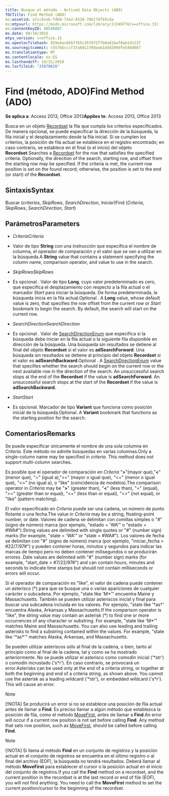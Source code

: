 ```yaml
---
title: Busque el método - ActiveX Data Objects (ADO)
TOCTitle: Find Method (ADO)
ms:assetid: a7cc9ceb-fdb9-73e2-8328-70b174f93cda
ms:mtpsurl: https://msdn.microsoft.com/library/JJ249776(v=office.15)
ms:contentKeyID: 48546887
ms.date: 09/18/2015
mtps_version: v=office.15
ms.openlocfilehash: 929e4ac695ff65c3576f2ffb8ad1baf8ab1d1137
ms.sourcegitcommit: c557bbcccf37a6011f89aae1ddd399dfe549d087
ms.translationtype: MT
ms.contentlocale: es-ES
ms.lasthandoff: 10/31/2018
ms.locfileid: "25870628"
---
```

# <a name="find-method-ado"></a><span data-ttu-id="6f981-102">Find (método, ADO)</span><span class="sxs-lookup"><span data-stu-id="6f981-102">Find Method (ADO)</span></span>


<span data-ttu-id="6f981-103">**Se aplica a**: Access 2013, Office 2013</span><span class="sxs-lookup"><span data-stu-id="6f981-103">**Applies to**: Access 2013, Office 2013</span></span>


<span data-ttu-id="6f981-p101">Busca en un objeto [Recordset](recordset-object-ado.md) la fila que cumpla los criterios especificados. De manera opcional, se puede especificar la dirección de la búsqueda, la fila inicial y el desplazamiento desde la fila inicial. Si se cumplen los criterios, la posición de fila actual se establece en el registro encontrado; en caso contrario, se establece en el final (o el inicio) del objeto **Recordset**.</span><span class="sxs-lookup"><span data-stu-id="6f981-p101">Searches a [Recordset](recordset-object-ado.md) for the row that satisfies the specified criteria. Optionally, the direction of the search, starting row, and offset from the starting row may be specified. If the criteria is met, the current row position is set on the found record; otherwise, the position is set to the end (or start) of the **Recordset**.</span></span>

## <a name="syntax"></a><span data-ttu-id="6f981-107">Sintaxis</span><span class="sxs-lookup"><span data-stu-id="6f981-107">Syntax</span></span>

<span data-ttu-id="6f981-108">Buscar (*criterios*, *SkipRows*, *SearchDirection*, *Iniciar*)</span><span class="sxs-lookup"><span data-stu-id="6f981-108">Find (*Criteria*, *SkipRows*, *SearchDirection*, *Start*)</span></span>

## <a name="parameters"></a><span data-ttu-id="6f981-109">Parámetros</span><span class="sxs-lookup"><span data-stu-id="6f981-109">Parameters</span></span>

  - <span data-ttu-id="6f981-110">*Criteria*</span><span class="sxs-lookup"><span data-stu-id="6f981-110">*Criteria*</span></span>

  - <span data-ttu-id="6f981-111">Valor de tipo **String** con una instrucción que especifica el nombre de columna, el operador de comparación y el valor que se van a utilizar en la búsqueda.</span><span class="sxs-lookup"><span data-stu-id="6f981-111">A **String** value that contains a statement specifying the column name, comparison operator, and value to use in the search.</span></span>

  - <span data-ttu-id="6f981-112">*SkipRows*</span><span class="sxs-lookup"><span data-stu-id="6f981-112">*SkipRows*</span></span>

  - <span data-ttu-id="6f981-p102">Es opcional *.* Valor de tipo **Long**, cuyo valor predeterminado es cero, que especifica el desplazamiento con respecto a la fila actual o el marcador *Start* para iniciar la búsqueda. De forma predeterminada, la búsqueda inicia en la fila actual.</span><span class="sxs-lookup"><span data-stu-id="6f981-p102">Optional *.* A **Long** value, whose default value is zero, that specifies the row offset from the current row or *Start* bookmark to begin the search. By default, the search will start on the current row.</span></span>

  - <span data-ttu-id="6f981-116">*SearchDirection*</span><span class="sxs-lookup"><span data-stu-id="6f981-116">*SearchDirection*</span></span>

  - <span data-ttu-id="6f981-p103">Es opcional *.* Valor de [SearchDirectionEnum](searchdirectionenum.md) que especifica si la búsqueda debe iniciar en la fila actual o la siguiente fila disponible en dirección de la búsqueda. Una búsqueda sin resultados se detiene al final del objeto **Recordset** si el valor es **adSearchForward**. Una búsqueda sin resultados se detiene al principio del objeto **Recordset** si el valor es **adSearchBackward**.</span><span class="sxs-lookup"><span data-stu-id="6f981-p103">Optional *.* A [SearchDirectionEnum](searchdirectionenum.md) value that specifies whether the search should begin on the current row or the next available row in the direction of the search. An unsuccessful search stops at the end of the **Recordset** if the value is **adSearchForward**. An unsuccessful search stops at the start of the **Recordset** if the value is **adSearchBackward**.</span></span>

  - <span data-ttu-id="6f981-121">*Start*</span><span class="sxs-lookup"><span data-stu-id="6f981-121">*Start*</span></span>

  - <span data-ttu-id="6f981-p104">Es opcional. Marcador de tipo **Variant** que funciona como posición inicial de la búsqueda.</span><span class="sxs-lookup"><span data-stu-id="6f981-p104">Optional. A **Variant** bookmark that functions as the starting position for the search.</span></span>

## <a name="remarks"></a><span data-ttu-id="6f981-124">Comentarios</span><span class="sxs-lookup"><span data-stu-id="6f981-124">Remarks</span></span>

<span data-ttu-id="6f981-p105">Se puede especificar únicamente el nombre de una sola columna en *Criteria*. Este método no admite búsquedas en varias columnas.</span><span class="sxs-lookup"><span data-stu-id="6f981-p105">Only a single-column name may be specified in *criteria*. This method does not support multi-column searches.</span></span>

<span data-ttu-id="6f981-127">Es posible que el operador de comparación en *Criteria* "**\>**"(mayor que),"**\<**"(menor que), "=" (igual a),"\>=" (mayor o igual que), "\<=" (menor o igual que), "\<\>" (no igual a), o "like" (coincidencia de modelos).</span><span class="sxs-lookup"><span data-stu-id="6f981-127">The comparison operator in *Criteria* may be "**\>**" (greater than), "**\<**" (less than), "=" (equal), "\>=" (greater than or equal), "\<=" (less than or equal), "\<\>" (not equal), or "like" (pattern matching).</span></span>

<span data-ttu-id="6f981-128">El valor especificado en *Criteria* puede ser una cadena, un número de punto flotante o una fecha.</span><span class="sxs-lookup"><span data-stu-id="6f981-128">The value in *Criteria* may be a string, floating-point number, or date.</span></span> <span data-ttu-id="6f981-129">Valores de cadena se delimitan con comillas simples o "\#" (signo de número) marca (por ejemplo, "estado = 'WA'" o "estado = \#WA\#").</span><span class="sxs-lookup"><span data-stu-id="6f981-129">String values are delimited with single quotes or "\#" (number sign) marks (for example, "state = 'WA'" or "state = \#WA\#").</span></span> <span data-ttu-id="6f981-130">Los valores de fecha se delimitan con "\#" (signo de número) marca (por ejemplo, "iniciar\_fecha \> \#22/7/97\#") y pueden contener horas, minutos y segundos para indicar las marcas de tiempo pero no deben contener milisegundos o se producirán errores .</span><span class="sxs-lookup"><span data-stu-id="6f981-130">Date values are delimited with "\#" (number sign) marks (for example, "start\_date \> \#7/22/97\#") and can contain hours, minutes and seconds to indicate time stamps but should not contain milliseconds or errors will occur.</span></span>

<span data-ttu-id="6f981-p107">Si el operador de comparación es "like", el valor de cadena puede contener un asterisco (\*) para que se busque una o varias apariciones de cualquier carácter o subcadena. Por ejemplo, "state like 'M\*'" encuentra Maine y Massachusetts. También se pueden utilizar asteriscos inicial y final para buscar una subcadena incluida en los valores. Por ejemplo, "state like '\*as\*' encuentra Alaska, Arkansas y Massachusetts.</span><span class="sxs-lookup"><span data-stu-id="6f981-p107">If the comparison operator is "like", the string value may contain an asterisk (\*) to find one or more occurrences of any character or substring. For example, "state like 'M\*'" matches Maine and Massachusetts. You can also use leading and trailing asterisks to find a substring contained within the values. For example, "state like '\*as\*'" matches Alaska, Arkansas, and Massachusetts.</span></span>

<span data-ttu-id="6f981-p108">Se pueden utilizar asteriscos sólo al final de la cadena, o bien, tanto al principio como al final de la cadena, tal y como se ha mostrado anteriormente. No se puede utilizar el asterisco como comodín inicial ('\*str') o comodín incrustado ('s\*r'). En caso contrario, se provocará un error.</span><span class="sxs-lookup"><span data-stu-id="6f981-p108">Asterisks can be used only at the end of a criteria string, or together at both the beginning and end of a criteria string, as shown above. You cannot use the asterisk as a leading wildcard ('\*str'), or embedded wildcard ('s\*r'). This will cause an error.</span></span>


> [!NOTE]
> <P><span data-ttu-id="6f981-p109">[!NOTA] Se producirá un error si no se establece una posición de fila actual antes de llamar a <STRONG>Find</STRONG>. Es preciso llamar a algún método que establezca la posición de fila, como el método <A href="movefirst-movelast-movenext-and-moveprevious-methods-ado.md">MoveFirst</A>, antes de llamar a <STRONG>Find</STRONG>.</span><span class="sxs-lookup"><span data-stu-id="6f981-p109">An error will occur if a current row position is not set before calling <STRONG>Find</STRONG>. Any method that sets row position, such as <A href="movefirst-movelast-movenext-and-moveprevious-methods-ado.md">MoveFirst</A>, should be called before calling <STRONG>Find</STRONG>.</span></span></P>




> [!NOTE]
> <P><span data-ttu-id="6f981-p110">[!NOTA] Si llama al método <STRONG>Find</STRONG> en un conjunto de registros y la posición actual en el conjunto de registros se encuentra en el último registro o al final del archivo (EOF), la búsqueda no tendrá resultados. Deberá llamar al método <STRONG>MoveFirst</STRONG> para establecer el cursor o la posición actual en el inicio del conjunto de registros.</span><span class="sxs-lookup"><span data-stu-id="6f981-p110">If you call the <STRONG>Find</STRONG> method on a recordset, and the current position in the recordset is at the last record or end of file (EOF), you will not find anything. You need to call the <STRONG>MoveFirst</STRONG> method to set the current position/cursor to the beginning of the recordset.</span></span></P>


